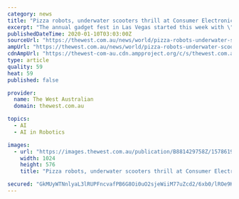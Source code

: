 ```yaml
---
category: news
title: "Pizza robots, underwater scooters thrill at Consumer Electronics Show"
excerpt: "The annual gadget fest in Las Vegas started this week with \"CES Unveiled,\" an event highlighted by several new robotic and artificial intelligence technology ... take it out when it’s done and slice it up. Picnic, the startup behind the robot, said it’s also assembling pizzas at T-Mobile Park in Seattle, where the company is based."
publishedDateTime: 2020-01-10T03:03:00Z
sourceUrl: "https://thewest.com.au/news/world/pizza-robots-underwater-scooters-thrill-at-consumer-electronics-show-ng-b881429758z"
ampUrl: "https://thewest.com.au/news/world/pizza-robots-underwater-scooters-thrill-at-consumer-electronics-show-ng-b881429758z.amp"
cdnAmpUrl: "https://thewest-com-au.cdn.ampproject.org/c/s/thewest.com.au/news/world/pizza-robots-underwater-scooters-thrill-at-consumer-electronics-show-ng-b881429758z.amp"
type: article
quality: 59
heat: 59
published: false

provider:
  name: The West Australian
  domain: thewest.com.au

topics:
  - AI
  - AI in Robotics

images:
  - url: "https://images.thewest.com.au/publication/B881429758Z/1578619671651_GAH2J13PB.1-2.jpg?imwidth=1024"
    width: 1024
    height: 576
    title: "Pizza robots, underwater scooters thrill at Consumer Electronics Show"

secured: "GkMUyWTNnlyaL3lRUPFncvafPB6G8Oi0uO2sjeWiiM77uZcd2/6xb0/lROe9Kc9bcxzggprogpnIKW5K9hgLYJTom6wlbGquy3tagVPjp4l7mEPnUFCCOH/XFdsZhW+kU1iU3an6NMwD1Iz4ls3fhWmfjibiPYUtbN4PAT1/3pe48KAYfxA7JhxrCrNJdrdiRJy5EpVE06iqojmLr6AawW3aQ1eyQn/T51fAvuhK6AVYWtQd4tcTib2ZHn9RNmwyvSHemMmh4ZYv8SVZfNRAsubuhiCKNi+dWd57OhA5RZpFeR+57dRN4rS92sFhrpWGFSVZSfQgmRkiPFJEjDHtgmvS8fMRW0Pj7jWENLqzr7lw7VAG+l0mWzPU1osakWWuy0ai4UenbZx3pY3FVctCWI3GdgsldXAmns+vvhlbnbBoLIjhe7JLj6nSkHLqBpjOyNsQx2j3CBiFimL8DOq4Vg==;JROPEtYck9PCsMU0/Xpa8w=="
---
```


